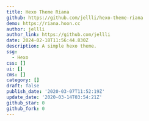 ```yaml
---
title: Hexo Theme Riana
github: https://github.com/jellli/hexo-theme-riana
demo: https://riana.hoon.cc
author: jellli
author_link: https://github.com/jellli
date: 2024-02-18T11:56:44.830Z
description: A simple hexo theme.
ssg:
  - Hexo
css: []
ui: []
cms: []
category: []
draft: false
publish_date: '2020-03-07T11:52:19Z'
update_date: '2020-03-14T03:54:21Z'
github_star: 0
github_fork: 0
---
```

